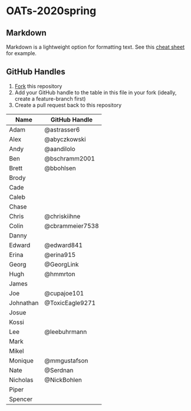 # OATs-2020spring

## Markdown

Markdown is a lightweight option for formatting text. See this [cheat sheet](https://github.com/adam-p/markdown-here/wiki/Markdown-Cheatsheet) for example.

## GitHub Handles

1. [Fork](https://guides.github.com/activities/forking/) this repository
2. Add your GitHub handle to the table in this file in your fork (ideally, create a feature-branch first)
3. Create a pull request back to this repository

|Name|GitHub Handle|
|---|---|
|Adam| @astrasser6  |
|Alex|@abyczkowski|
|Andy| @aandilolo  |
|Ben|  @bschramm2001 |
|Brett|@bbohlsen|
|Brody|   |
|Cade|   |
|Caleb|   |
|Chase|   |
|Chris| @chriskiihne  |
|Colin| @cbrammeier7538 |
|Danny|   |
|Edward| @edward841  |
|Erina| @erina915 |
|Georg| @GeorgLink |
|Hugh| @hmmrton|
|James|   |
|Joe|  @cupajoe101 |
|Johnathan| @ToxicEagle9271 |
|Josue|   |
|Kossi|   |
|Lee| @leebuhrmann   |
|Mark|   |
|Mikel|   |
|Monique| @mmgustafson |
|Nate| @Serdnan |
|Nicholas| @NickBohlen  |
|Piper|   |
|Spencer|   |
